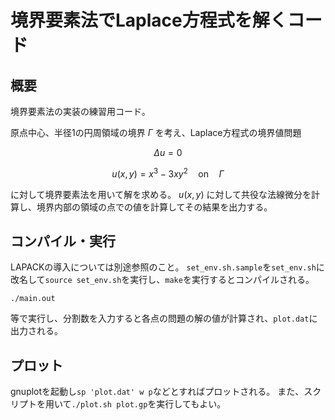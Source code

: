 # 境界要素法でLaplace方程式を解くコード

## 概要

境界要素法の実装の練習用コード。

原点中心、半径1の円周領域の境界 $\Gamma$ を考え、Laplace方程式の境界値問題

$$
\Delta u = 0
$$

$$
u(x, y) = x^3-3xy^2 \quad \text{on} \quad \Gamma
$$

に対して境界要素法を用いて解を求める。
$u(x,y)$ に対して共役な法線微分を計算し、境界内部の領域の点での値を計算してその結果を出力する。

## コンパイル・実行

LAPACKの導入については別途参照のこと。
`set_env.sh.sample`を`set_env.sh`に改名して`source set_env.sh`を実行し、`make`を実行するとコンパイルされる。

```shell
./main.out
```

等で実行し、分割数を入力すると各点の問題の解の値が計算され、`plot.dat`に出力される。

## プロット

gnuplotを起動し`sp 'plot.dat' w p`などとすればプロットされる。
また、スクリプトを用いて`./plot.sh plot.gp`を実行してもよい。